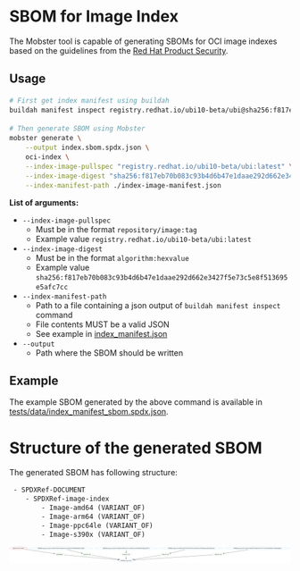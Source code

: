 # SBOM for Image Index

The Mobster tool is capable of generating SBOMs for OCI image indexes based
on the guidelines from the
[Red Hat Product Security](https://github.com/RedHatProductSecurity/security-data-guidelines).

## Usage

```bash
# First get index manifest using buildah
buildah manifest inspect registry.redhat.io/ubi10-beta/ubi@sha256:f817eb70b083c93b4d6b47e1daae292d662e3427f5e73c5e8f513695e5afc7cc > ./index-image-manifest.json

# Then generate SBOM using Mobster
mobster generate \
    --output index.sbom.spdx.json \
    oci-index \
    --index-image-pullspec "registry.redhat.io/ubi10-beta/ubi:latest" \
    --index-image-digest "sha256:f817eb70b083c93b4d6b47e1daae292d662e3427f5e73c5e8f513695e5afc7cc" \
    --index-manifest-path ./index-image-manifest.json
```


**List of arguments:**

- `--index-image-pullspec`
  - Must be in the format `repository/image:tag`
  - Example value `registry.redhat.io/ubi10-beta/ubi:latest`
- `--index-image-digest`
  - Must be in the format `algorithm:hexvalue`
  - Example value `sha256:f817eb70b083c93b4d6b47e1daae292d662e3427f5e73c5e8f513695e5afc7cc`
- `--index-manifest-path`
  - Path to a file containing a json output of `buildah manifest inspect` command
  - File contents MUST be a valid JSON
  - See example in [index_manifest.json](../../tests/data/index_manifest.json)
- `--output`
  - Path where the SBOM should be written


## Example

The example SBOM generated by the above command is available in
[tests/data/index_manifest_sbom.spdx.json](../../tests/data/index_manifest_sbom.spdx.json).

# Structure of the generated SBOM

The generated SBOM has following structure:
```
 - SPDXRef-DOCUMENT
    - SPDXRef-image-index
        - Image-amd64 (VARIANT_OF)
        - Image-arm64 (VARIANT_OF)
        - Image-ppc64le (VARIANT_OF)
        - Image-s390x (VARIANT_OF)
```

![index-sbom](../img/index-image.spdx.svg)
